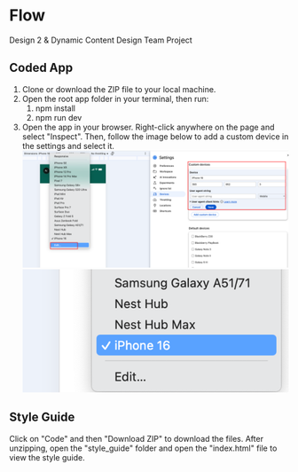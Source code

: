 # Flow
Design 2 & Dynamic Content Design Team Project


## Coded App
1. Clone or download the ZIP file to your local machine.
2. Open the root app folder in your terminal, then run:
   1. npm install
   2. npm run dev
3. Open the app in your browser. Right-click anywhere on the page and select "Inspect". Then, follow the image below to add a custom device in the settings and select it.
![alt text](image.png)![alt text](image-1.png)

## Style Guide
Click on "Code" and then "Download ZIP" to download the files. After unzipping, open the "style_guide" folder and open the "index.html" file to view the style guide.
